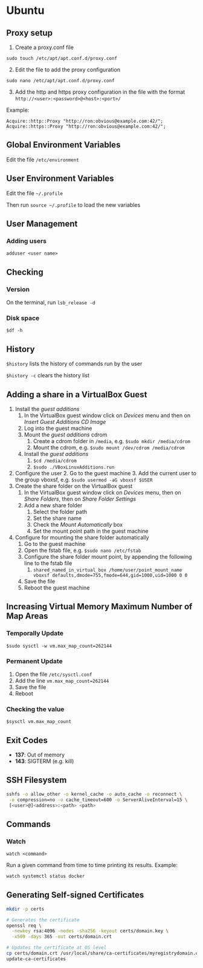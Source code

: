 # Ubuntu

## Proxy setup
1. Create a proxy.conf file
```
sudo touch /etc/apt/apt.conf.d/proxy.conf
```

2. Edit the file to add the proxy configuration
```
sudo nano /etc/apt/apt.conf.d/proxy.conf
```

3. Add the http and https proxy configuration in the file with the format `http://<user>:<password>@<host>:<port>/`

Example:
```
Acquire::http::Proxy "http://ron:obvious@example.com:42/";
Acquire::https::Proxy "http://ron:obvious@example.com:42/";
```
## Global Environment Variables

Edit the file `/etc/environment`

## User Environment Variables

Edit the file `~/.profile`

Then run `source ~/.profile` to load the new variables

## User Management

### Adding users

`adduser <user name>`

## Checking 

### Version

On the terminal, run `lsb_release -d`

### Disk space

`$df -h`

## History

`$history` lists the history of commands run by the user

`$history -c` clears the history list

## Adding a share in a VirtualBox Guest

1. Install the _guest additions_ 
    1. In the VirtualBox guest window click on _Devices_ menu and then on _Insert Guest Additions CD Image_
    2. Log into the guest machine
    3. Mount the _guest additions_ cdrom
        1. Create a cdrom folder in `/media`, e.g. `$sudo mkdir /media/cdrom`
        2. Mount the cdrom, e.g. `$sudo mount /dev/cdrom /media/cdrom`
    4. Install the _guest additions_
        1. `$cd /media/cdrom`
        2. `$sudo ./VBoxLinuxAdditions.run`
2. Configure the user
    2. Go to the guest machine
    3. Add the current user to the group vboxsf, e.g. `$sudo usermod -aG vboxsf $USER`
3. Create the share folder on the VirtualBox guest
    1. In the VirtualBox guest window click on _Devices_ menu, then on _Share Folders_, then on _Share Folder Settings_
    2. Add a new share folder
        1. Select the folder path
        2. Set the share name
        3. Check the _Mount Automatically_ box
        4. Set the mount point path in the guest machine
4. Configure for mounting the share folder automatically
    1. Go to the guest machine
    2. Open the fstab file, e.g. `$sudo nano /etc/fstab`
    3. Configure the share folder mount point, by appending the following line to the fstab file
        1. `shared_named_in_virtual_box /home/user/point_mount_name vboxsf defaults,dmode=755,fmode=644,gid=1000,uid=1000 0 0`
    4. Save the file
    5. Reboot the guest machine
    
 ## Increasing Virtual Memory Maximum Number of Map Areas 
 
### Temporally Update
 `$sudo sysctl -w vm.max_map_count=262144`
 
### Permanent Update
1. Open the file `/etc/sysctl.conf`
2. Add the line `vm.max_map_count=262144`
3. Save the file
4. Reboot

### Checking the value
`$sysctl vm.max_map_count`

## Exit Codes

 - **137**: Out of memory
 - **143**: SIGTERM (e.g. kill)
 
 ## SSH Filesystem
 
 ```bash
 sshfs -o allow_other -o kernel_cache -o auto_cache -o reconnect \
  -o compression=no -o cache_timeout=600 -o ServerAliveInterval=15 \
  [<user>@]<address>:<path> <path>
 ```
 
 ## Commands
 
 ### Watch
 
 `watch <command>`
 
Run a given command from time to time printing its results. Example:
 
 ```bash
 watch systemctl status docker
 ```
 
 ## Generating Self-signed Certificates
 
```bash
mkdir -p certs

# Generates the certificate
openssl req \
  -newkey rsa:4096 -nodes -sha256 -keyout certs/domain.key \
  -x509 -days 365 -out certs/domain.crt

# Updates the certificate at OS level 
cp certs/domain.crt /usr/local/share/ca-certificates/myregistrydomain.com.crt
update-ca-certificates
```
